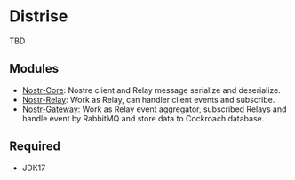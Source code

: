 # Distrise
TBD

## Modules
* [Nostr-Core](./nostr-core/README.md): Nostre client and Relay message serialize and deserialize.
* [Nostr-Relay](./nostr-relay/README.md): Work as Relay, can handler client events and subscribe.
* [Nostr-Gateway](./nostr-gateway/README.md): Work as Relay event aggregator, subscribed Relays and handle event by RabbitMQ 
  and store data to Cockroach database.

## Required
* JDK17